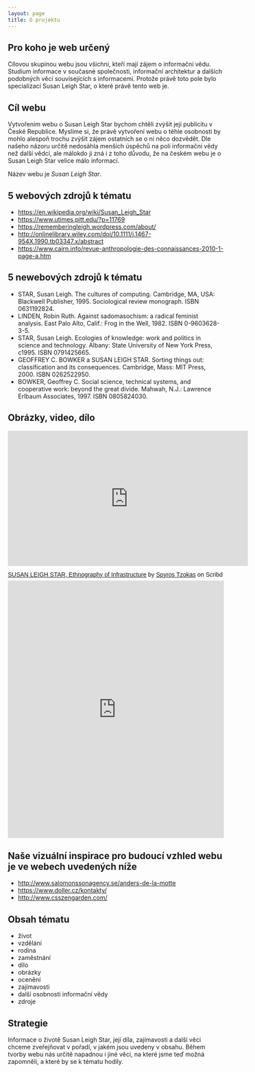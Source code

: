 ```yaml
---
layout: page
title: O projektu
---
```



## Pro koho je web určený
Cílovou skupinou webu jsou všichni, kteří mají zájem o informační vědu. Studium informace v současné společnosti, informační architektur a dalších podobných věcí souvisejících s informacemi. Protože právě toto pole bylo specializací Susan Leigh Star, o které právě tento web je. 

## Cíl webu
Vytvořením webu o Susan Leigh Star bychom chtěli zvýšit její publicitu v České Republice. Myslíme si, že právě vytvoření webu o téhle osobnosti by mohlo alespoň trochu zvýšit zájem ostatních se o ní něco dozvědět. Dle našeho názoru určitě nedosáhla menších úspěchů na poli informační vědy než další vědci, ale málokdo ji zná i z toho důvodu, že na českém webu je o Susan Leigh Star velice málo informací. 

Název webu je *Susan Leigh Star*. 

## 5 webových zdrojů k tématu
- <https://en.wikipedia.org/wiki/Susan_Leigh_Star>
- <https://www.utimes.pitt.edu/?p=11769>
- <https://rememberingleigh.wordpress.com/about/>
- <http://onlinelibrary.wiley.com/doi/10.1111/j.1467-954X.1990.tb03347.x/abstract>
- <https://www.cairn.info/revue-anthropologie-des-connaissances-2010-1-page-a.htm>

## 5 newebových zdrojů k tématu
- STAR, Susan Leigh. The cultures of computing. Cambridge, MA, USA: Blackwell Publisher, 1995. Sociological review monograph. ISBN 0631192824.
- LINDEN, Robin Ruth. Against sadomasochism: a radical feminist analysis. East Palo Alto, Calif.: Frog in the Well, 1982. ISBN 0-9603628-3-5.
- STAR, Susan Leigh. Ecologies of knowledge: work and politics in science and technology. Albany: State University of New York Press, c1995. ISBN 0791425665.
- GEOFFREY C. BOWKER a SUSAN LEIGH STAR. Sorting things out: classification and its consequences. Cambridge, Mass: MIT Press, 2000. ISBN 0262522950.
- BOWKER, Geoffrey C. Social science, technical systems, and cooperative work: beyond the great divide. Mahwah, N.J.: Lawrence Erlbaum Associates, 1997. ISBN 0805824030.

## Obrázky, video, dílo

<a data-pin-do="embedPin" data-pin-lang="cs" href="https://cz.pinterest.com/pin/252060910375296279/"></a>
<script async defer src="//assets.pinterest.com/js/pinit.js"></script>

<iframe width="560" height="315" src="https://www.youtube.com/embed/fL94LVYjhQQ" frameborder="0" allowfullscreen></iframe>

<p  style=" margin: 12px auto 6px auto; font-family: Helvetica,Arial,Sans-serif; font-style: normal; font-variant: normal; font-weight: normal; font-size: 14px; line-height: normal; font-size-adjust: none; font-stretch: normal; -x-system-font: none; display: block;">   <a title="View SUSAN LEIGH STAR, Ethnography of Infrastructure on Scribd" href="https://www.scribd.com/document/183597782/SUSAN-LEIGH-STAR-Ethnography-of-Infrastructure#from_embed"  style="text-decoration: underline;" >SUSAN LEIGH STAR, Ethnography of Infrastructure</a> by <a title="View Spyros Tzokas's profile on Scribd" href="https://www.scribd.com/user/36973116/Spyros-Tzokas#from_embed"  style="text-decoration: underline;" >Spyros Tzokas</a> on Scribd</p><iframe class="scribd_iframe_embed" src="https://www.scribd.com/embeds/183597782/content?start_page=1&view_mode=scroll&access_key=key-vbs9bt9ptth47hnrft4&show_recommendations=true" data-auto-height="false" data-aspect-ratio="0.7729220222793488" scrolling="no" id="doc_68904" width="100%" height="600" frameborder="0"></iframe>

## Naše vizuální inspirace pro budoucí vzhled webu je ve webech uvedených níže

- <http://www.salomonssonagency.se/anders-de-la-motte>
- <https://www.doller.cz/kontakty/>
- <http://www.csszengarden.com/>


## Obsah tématu
- život
- vzdělání
- rodina
- zaměstnání
- dílo
- obrázky
- ocenění
- zajímavosti
- další osobnosti informační vědy
- zdroje

## Strategie
Informace o životě Susan Leigh Star, její díla, zajímavosti a další věci chceme zveřejňovat v pořadí, v jakém jsou uvedeny v obsahu. Během tvorby webu nás určitě napadnou i jiné věci, na které jsme teď možná zapomněli, a které by se k tématu hodily.
